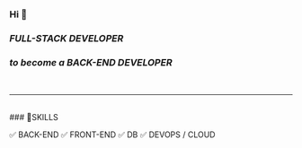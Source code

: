 ### Hi 👋 

### *FULL-STACK DEVELOPER* 

### ***to become a BACK-END DEVELOPER***
<br>


---
<br>
### 🔧SKILLS

   ✅ BACK-END 
   ✅ FRONT-END
   ✅ DB
   ✅ DEVOPS / CLOUD 

